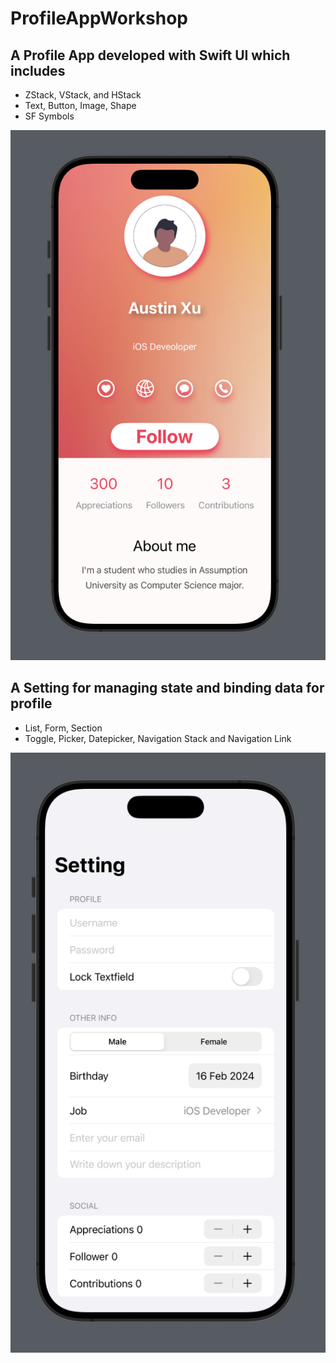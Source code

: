 # ProfileAppWorkshop

## A Profile App developed with Swift UI which includes
* ZStack, VStack, and HStack
* Text, Button, Image, Shape
* SF Symbols
  
![Image alt text](profile_page_ui.png)

## A Setting for managing state and binding data for profile
* List, Form, Section
* Toggle, Picker, Datepicker, Navigation Stack and Navigation Link

![Image alt text](setting_ui.png)
